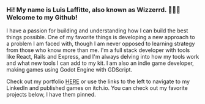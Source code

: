 ### Hi! My name is Luis Laffitte, also known as Wizzerrd. 🧙‍♂️💽 Welcome to my Github!

I have a passion for building and understanding how I can build the best things possible. One of my favorite things is developing a new approach to a problem I am faced with, 
though I am never opposed to learning strategy from those who know more than me. I'm a full stack developer with tools like React, 
Rails and Express, and I'm always delving into how my tools work and what new tools I can add to my kit. I am also an indie game developer, making games using Godot Engine with GDScript.

Check out my portfolio [HERE](https://luislaffitte.netlify.app/) or use the links to the left to navigate to my LinkedIn and published games on itch.io. You can check out my favorite projects below, I have them pinned.


